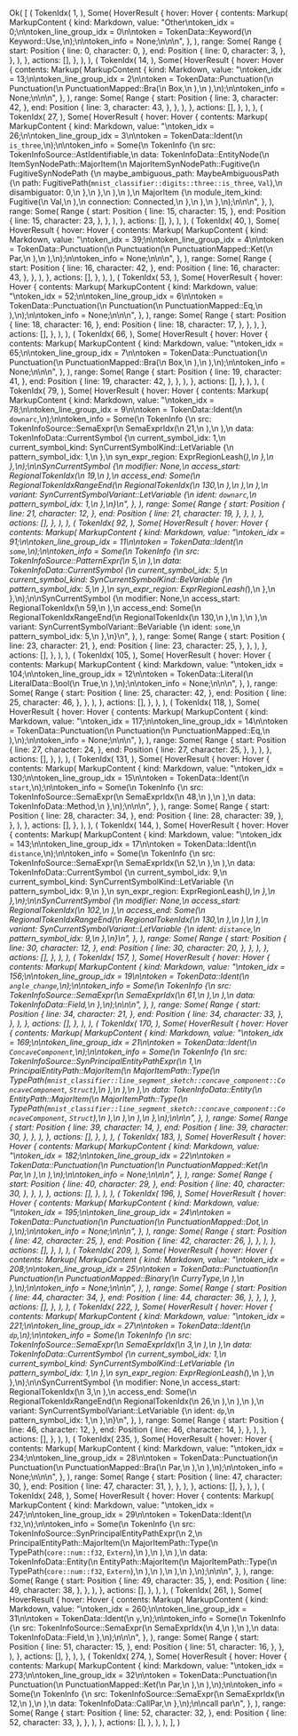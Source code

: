 Ok(
    [
        (
            TokenIdx(
                1,
            ),
            Some(
                HoverResult {
                    hover: Hover {
                        contents: Markup(
                            MarkupContent {
                                kind: Markdown,
                                value: "Other\ntoken_idx = 0;\n\ntoken_line_group_idx = 0\n\ntoken = TokenData::Keyword(\n    Keyword::Use,\n);\n\ntoken_info = None;\n\n\n",
                            },
                        ),
                        range: Some(
                            Range {
                                start: Position {
                                    line: 0,
                                    character: 0,
                                },
                                end: Position {
                                    line: 0,
                                    character: 3,
                                },
                            },
                        ),
                    },
                    actions: [],
                },
            ),
        ),
        (
            TokenIdx(
                14,
            ),
            Some(
                HoverResult {
                    hover: Hover {
                        contents: Markup(
                            MarkupContent {
                                kind: Markdown,
                                value: "\ntoken_idx = 13;\n\ntoken_line_group_idx = 2\n\ntoken = TokenData::Punctuation(\n    Punctuation(\n        PunctuationMapped::Bra(\n            Box,\n        ),\n    ),\n);\n\ntoken_info = None;\n\n\n",
                            },
                        ),
                        range: Some(
                            Range {
                                start: Position {
                                    line: 3,
                                    character: 42,
                                },
                                end: Position {
                                    line: 3,
                                    character: 43,
                                },
                            },
                        ),
                    },
                    actions: [],
                },
            ),
        ),
        (
            TokenIdx(
                27,
            ),
            Some(
                HoverResult {
                    hover: Hover {
                        contents: Markup(
                            MarkupContent {
                                kind: Markdown,
                                value: "\ntoken_idx = 26;\n\ntoken_line_group_idx = 3\n\ntoken = TokenData::Ident(\n    `is_three`,\n);\n\ntoken_info = Some(\n    TokenInfo {\n        src: TokenInfoSource::AstIdentifiable,\n        data: TokenInfoData::EntityNode(\n            ItemSynNodePath::MajorItem(\n                MajorItemSynNodePath::Fugitive(\n                    FugitiveSynNodePath {\n                        maybe_ambiguous_path: MaybeAmbiguousPath {\n                            path: FugitivePath(`mnist_classifier::digits::three::is_three`, `Val`),\n                            disambiguator: 0,\n                        },\n                    },\n                ),\n            ),\n            MajorItem {\n                module_item_kind: Fugitive(\n                    Val,\n                ),\n                connection: Connected,\n            },\n        ),\n    },\n);\n\n\n",
                            },
                        ),
                        range: Some(
                            Range {
                                start: Position {
                                    line: 15,
                                    character: 15,
                                },
                                end: Position {
                                    line: 15,
                                    character: 23,
                                },
                            },
                        ),
                    },
                    actions: [],
                },
            ),
        ),
        (
            TokenIdx(
                40,
            ),
            Some(
                HoverResult {
                    hover: Hover {
                        contents: Markup(
                            MarkupContent {
                                kind: Markdown,
                                value: "\ntoken_idx = 39;\n\ntoken_line_group_idx = 4\n\ntoken = TokenData::Punctuation(\n    Punctuation(\n        PunctuationMapped::Ket(\n            Par,\n        ),\n    ),\n);\n\ntoken_info = None;\n\n\n",
                            },
                        ),
                        range: Some(
                            Range {
                                start: Position {
                                    line: 16,
                                    character: 42,
                                },
                                end: Position {
                                    line: 16,
                                    character: 43,
                                },
                            },
                        ),
                    },
                    actions: [],
                },
            ),
        ),
        (
            TokenIdx(
                53,
            ),
            Some(
                HoverResult {
                    hover: Hover {
                        contents: Markup(
                            MarkupContent {
                                kind: Markdown,
                                value: "\ntoken_idx = 52;\n\ntoken_line_group_idx = 6\n\ntoken = TokenData::Punctuation(\n    Punctuation(\n        PunctuationMapped::Eq,\n    ),\n);\n\ntoken_info = None;\n\n\n",
                            },
                        ),
                        range: Some(
                            Range {
                                start: Position {
                                    line: 18,
                                    character: 16,
                                },
                                end: Position {
                                    line: 18,
                                    character: 17,
                                },
                            },
                        ),
                    },
                    actions: [],
                },
            ),
        ),
        (
            TokenIdx(
                66,
            ),
            Some(
                HoverResult {
                    hover: Hover {
                        contents: Markup(
                            MarkupContent {
                                kind: Markdown,
                                value: "\ntoken_idx = 65;\n\ntoken_line_group_idx = 7\n\ntoken = TokenData::Punctuation(\n    Punctuation(\n        PunctuationMapped::Bra(\n            Box,\n        ),\n    ),\n);\n\ntoken_info = None;\n\n\n",
                            },
                        ),
                        range: Some(
                            Range {
                                start: Position {
                                    line: 19,
                                    character: 41,
                                },
                                end: Position {
                                    line: 19,
                                    character: 42,
                                },
                            },
                        ),
                    },
                    actions: [],
                },
            ),
        ),
        (
            TokenIdx(
                79,
            ),
            Some(
                HoverResult {
                    hover: Hover {
                        contents: Markup(
                            MarkupContent {
                                kind: Markdown,
                                value: "\ntoken_idx = 78;\n\ntoken_line_group_idx = 9\n\ntoken = TokenData::Ident(\n    `downarc`,\n);\n\ntoken_info = Some(\n    TokenInfo {\n        src: TokenInfoSource::SemaExpr(\n            SemaExprIdx(\n                21,\n            ),\n        ),\n        data: TokenInfoData::CurrentSymbol {\n            current_symbol_idx: 1,\n            current_symbol_kind: SynCurrentSymbolKind::LetVariable {\n                pattern_symbol_idx: 1,\n            },\n            syn_expr_region: ExprRegionLeash(_),\n        },\n    },\n);\n\nSynCurrentSymbol {\n    modifier: None,\n    access_start: RegionalTokenIdx(\n        19,\n    ),\n    access_end: Some(\n        RegionalTokenIdxRangeEnd(\n            RegionalTokenIdx(\n                130,\n            ),\n        ),\n    ),\n    variant: SynCurrentSymbolVariant::LetVariable {\n        ident: `downarc`,\n        pattern_symbol_idx: 1,\n    },\n}\n",
                            },
                        ),
                        range: Some(
                            Range {
                                start: Position {
                                    line: 21,
                                    character: 12,
                                },
                                end: Position {
                                    line: 21,
                                    character: 19,
                                },
                            },
                        ),
                    },
                    actions: [],
                },
            ),
        ),
        (
            TokenIdx(
                92,
            ),
            Some(
                HoverResult {
                    hover: Hover {
                        contents: Markup(
                            MarkupContent {
                                kind: Markdown,
                                value: "\ntoken_idx = 91;\n\ntoken_line_group_idx = 11\n\ntoken = TokenData::Ident(\n    `some`,\n);\n\ntoken_info = Some(\n    TokenInfo {\n        src: TokenInfoSource::PatternExpr(\n            5,\n        ),\n        data: TokenInfoData::CurrentSymbol {\n            current_symbol_idx: 5,\n            current_symbol_kind: SynCurrentSymbolKind::BeVariable {\n                pattern_symbol_idx: 5,\n            },\n            syn_expr_region: ExprRegionLeash(_),\n        },\n    },\n);\n\nSynCurrentSymbol {\n    modifier: None,\n    access_start: RegionalTokenIdx(\n        59,\n    ),\n    access_end: Some(\n        RegionalTokenIdxRangeEnd(\n            RegionalTokenIdx(\n                130,\n            ),\n        ),\n    ),\n    variant: SynCurrentSymbolVariant::BeVariable {\n        ident: `some`,\n        pattern_symbol_idx: 5,\n    },\n}\n",
                            },
                        ),
                        range: Some(
                            Range {
                                start: Position {
                                    line: 23,
                                    character: 21,
                                },
                                end: Position {
                                    line: 23,
                                    character: 25,
                                },
                            },
                        ),
                    },
                    actions: [],
                },
            ),
        ),
        (
            TokenIdx(
                105,
            ),
            Some(
                HoverResult {
                    hover: Hover {
                        contents: Markup(
                            MarkupContent {
                                kind: Markdown,
                                value: "\ntoken_idx = 104;\n\ntoken_line_group_idx = 12\n\ntoken = TokenData::Literal(\n    LiteralData::Bool(\n        True,\n    ),\n);\n\ntoken_info = None;\n\n\n",
                            },
                        ),
                        range: Some(
                            Range {
                                start: Position {
                                    line: 25,
                                    character: 42,
                                },
                                end: Position {
                                    line: 25,
                                    character: 46,
                                },
                            },
                        ),
                    },
                    actions: [],
                },
            ),
        ),
        (
            TokenIdx(
                118,
            ),
            Some(
                HoverResult {
                    hover: Hover {
                        contents: Markup(
                            MarkupContent {
                                kind: Markdown,
                                value: "\ntoken_idx = 117;\n\ntoken_line_group_idx = 14\n\ntoken = TokenData::Punctuation(\n    Punctuation(\n        PunctuationMapped::Eq,\n    ),\n);\n\ntoken_info = None;\n\n\n",
                            },
                        ),
                        range: Some(
                            Range {
                                start: Position {
                                    line: 27,
                                    character: 24,
                                },
                                end: Position {
                                    line: 27,
                                    character: 25,
                                },
                            },
                        ),
                    },
                    actions: [],
                },
            ),
        ),
        (
            TokenIdx(
                131,
            ),
            Some(
                HoverResult {
                    hover: Hover {
                        contents: Markup(
                            MarkupContent {
                                kind: Markdown,
                                value: "\ntoken_idx = 130;\n\ntoken_line_group_idx = 15\n\ntoken = TokenData::Ident(\n    `start`,\n);\n\ntoken_info = Some(\n    TokenInfo {\n        src: TokenInfoSource::SemaExpr(\n            SemaExprIdx(\n                48,\n            ),\n        ),\n        data: TokenInfoData::Method,\n    },\n);\n\n\n",
                            },
                        ),
                        range: Some(
                            Range {
                                start: Position {
                                    line: 28,
                                    character: 34,
                                },
                                end: Position {
                                    line: 28,
                                    character: 39,
                                },
                            },
                        ),
                    },
                    actions: [],
                },
            ),
        ),
        (
            TokenIdx(
                144,
            ),
            Some(
                HoverResult {
                    hover: Hover {
                        contents: Markup(
                            MarkupContent {
                                kind: Markdown,
                                value: "\ntoken_idx = 143;\n\ntoken_line_group_idx = 17\n\ntoken = TokenData::Ident(\n    `distance`,\n);\n\ntoken_info = Some(\n    TokenInfo {\n        src: TokenInfoSource::SemaExpr(\n            SemaExprIdx(\n                52,\n            ),\n        ),\n        data: TokenInfoData::CurrentSymbol {\n            current_symbol_idx: 9,\n            current_symbol_kind: SynCurrentSymbolKind::LetVariable {\n                pattern_symbol_idx: 9,\n            },\n            syn_expr_region: ExprRegionLeash(_),\n        },\n    },\n);\n\nSynCurrentSymbol {\n    modifier: None,\n    access_start: RegionalTokenIdx(\n        102,\n    ),\n    access_end: Some(\n        RegionalTokenIdxRangeEnd(\n            RegionalTokenIdx(\n                130,\n            ),\n        ),\n    ),\n    variant: SynCurrentSymbolVariant::LetVariable {\n        ident: `distance`,\n        pattern_symbol_idx: 9,\n    },\n}\n",
                            },
                        ),
                        range: Some(
                            Range {
                                start: Position {
                                    line: 30,
                                    character: 12,
                                },
                                end: Position {
                                    line: 30,
                                    character: 20,
                                },
                            },
                        ),
                    },
                    actions: [],
                },
            ),
        ),
        (
            TokenIdx(
                157,
            ),
            Some(
                HoverResult {
                    hover: Hover {
                        contents: Markup(
                            MarkupContent {
                                kind: Markdown,
                                value: "\ntoken_idx = 156;\n\ntoken_line_group_idx = 19\n\ntoken = TokenData::Ident(\n    `angle_change`,\n);\n\ntoken_info = Some(\n    TokenInfo {\n        src: TokenInfoSource::SemaExpr(\n            SemaExprIdx(\n                61,\n            ),\n        ),\n        data: TokenInfoData::Field,\n    },\n);\n\n\n",
                            },
                        ),
                        range: Some(
                            Range {
                                start: Position {
                                    line: 34,
                                    character: 21,
                                },
                                end: Position {
                                    line: 34,
                                    character: 33,
                                },
                            },
                        ),
                    },
                    actions: [],
                },
            ),
        ),
        (
            TokenIdx(
                170,
            ),
            Some(
                HoverResult {
                    hover: Hover {
                        contents: Markup(
                            MarkupContent {
                                kind: Markdown,
                                value: "\ntoken_idx = 169;\n\ntoken_line_group_idx = 21\n\ntoken = TokenData::Ident(\n    `ConcaveComponent`,\n);\n\ntoken_info = Some(\n    TokenInfo {\n        src: TokenInfoSource::SynPrincipalEntityPathExpr(\n            1,\n            PrincipalEntityPath::MajorItem(\n                MajorItemPath::Type(\n                    TypePath(`mnist_classifier::line_segment_sketch::concave_component::ConcaveComponent`, `Struct`),\n                ),\n            ),\n        ),\n        data: TokenInfoData::Entity(\n            EntityPath::MajorItem(\n                MajorItemPath::Type(\n                    TypePath(`mnist_classifier::line_segment_sketch::concave_component::ConcaveComponent`, `Struct`),\n                ),\n            ),\n        ),\n    },\n);\n\n\n",
                            },
                        ),
                        range: Some(
                            Range {
                                start: Position {
                                    line: 39,
                                    character: 14,
                                },
                                end: Position {
                                    line: 39,
                                    character: 30,
                                },
                            },
                        ),
                    },
                    actions: [],
                },
            ),
        ),
        (
            TokenIdx(
                183,
            ),
            Some(
                HoverResult {
                    hover: Hover {
                        contents: Markup(
                            MarkupContent {
                                kind: Markdown,
                                value: "\ntoken_idx = 182;\n\ntoken_line_group_idx = 22\n\ntoken = TokenData::Punctuation(\n    Punctuation(\n        PunctuationMapped::Ket(\n            Par,\n        ),\n    ),\n);\n\ntoken_info = None;\n\n\n",
                            },
                        ),
                        range: Some(
                            Range {
                                start: Position {
                                    line: 40,
                                    character: 29,
                                },
                                end: Position {
                                    line: 40,
                                    character: 30,
                                },
                            },
                        ),
                    },
                    actions: [],
                },
            ),
        ),
        (
            TokenIdx(
                196,
            ),
            Some(
                HoverResult {
                    hover: Hover {
                        contents: Markup(
                            MarkupContent {
                                kind: Markdown,
                                value: "\ntoken_idx = 195;\n\ntoken_line_group_idx = 24\n\ntoken = TokenData::Punctuation(\n    Punctuation(\n        PunctuationMapped::Dot,\n    ),\n);\n\ntoken_info = None;\n\n\n",
                            },
                        ),
                        range: Some(
                            Range {
                                start: Position {
                                    line: 42,
                                    character: 25,
                                },
                                end: Position {
                                    line: 42,
                                    character: 26,
                                },
                            },
                        ),
                    },
                    actions: [],
                },
            ),
        ),
        (
            TokenIdx(
                209,
            ),
            Some(
                HoverResult {
                    hover: Hover {
                        contents: Markup(
                            MarkupContent {
                                kind: Markdown,
                                value: "\ntoken_idx = 208;\n\ntoken_line_group_idx = 25\n\ntoken = TokenData::Punctuation(\n    Punctuation(\n        PunctuationMapped::Binary(\n            CurryType,\n        ),\n    ),\n);\n\ntoken_info = None;\n\n\n",
                            },
                        ),
                        range: Some(
                            Range {
                                start: Position {
                                    line: 44,
                                    character: 34,
                                },
                                end: Position {
                                    line: 44,
                                    character: 36,
                                },
                            },
                        ),
                    },
                    actions: [],
                },
            ),
        ),
        (
            TokenIdx(
                222,
            ),
            Some(
                HoverResult {
                    hover: Hover {
                        contents: Markup(
                            MarkupContent {
                                kind: Markdown,
                                value: "\ntoken_idx = 221;\n\ntoken_line_group_idx = 27\n\ntoken = TokenData::Ident(\n    `dp`,\n);\n\ntoken_info = Some(\n    TokenInfo {\n        src: TokenInfoSource::SemaExpr(\n            SemaExprIdx(\n                3,\n            ),\n        ),\n        data: TokenInfoData::CurrentSymbol {\n            current_symbol_idx: 1,\n            current_symbol_kind: SynCurrentSymbolKind::LetVariable {\n                pattern_symbol_idx: 1,\n            },\n            syn_expr_region: ExprRegionLeash(_),\n        },\n    },\n);\n\nSynCurrentSymbol {\n    modifier: None,\n    access_start: RegionalTokenIdx(\n        3,\n    ),\n    access_end: Some(\n        RegionalTokenIdxRangeEnd(\n            RegionalTokenIdx(\n                26,\n            ),\n        ),\n    ),\n    variant: SynCurrentSymbolVariant::LetVariable {\n        ident: `dp`,\n        pattern_symbol_idx: 1,\n    },\n}\n",
                            },
                        ),
                        range: Some(
                            Range {
                                start: Position {
                                    line: 46,
                                    character: 12,
                                },
                                end: Position {
                                    line: 46,
                                    character: 14,
                                },
                            },
                        ),
                    },
                    actions: [],
                },
            ),
        ),
        (
            TokenIdx(
                235,
            ),
            Some(
                HoverResult {
                    hover: Hover {
                        contents: Markup(
                            MarkupContent {
                                kind: Markdown,
                                value: "\ntoken_idx = 234;\n\ntoken_line_group_idx = 28\n\ntoken = TokenData::Punctuation(\n    Punctuation(\n        PunctuationMapped::Bra(\n            Par,\n        ),\n    ),\n);\n\ntoken_info = None;\n\n\n",
                            },
                        ),
                        range: Some(
                            Range {
                                start: Position {
                                    line: 47,
                                    character: 30,
                                },
                                end: Position {
                                    line: 47,
                                    character: 31,
                                },
                            },
                        ),
                    },
                    actions: [],
                },
            ),
        ),
        (
            TokenIdx(
                248,
            ),
            Some(
                HoverResult {
                    hover: Hover {
                        contents: Markup(
                            MarkupContent {
                                kind: Markdown,
                                value: "\ntoken_idx = 247;\n\ntoken_line_group_idx = 29\n\ntoken = TokenData::Ident(\n    `f32`,\n);\n\ntoken_info = Some(\n    TokenInfo {\n        src: TokenInfoSource::SynPrincipalEntityPathExpr(\n            2,\n            PrincipalEntityPath::MajorItem(\n                MajorItemPath::Type(\n                    TypePath(`core::num::f32`, `Extern`),\n                ),\n            ),\n        ),\n        data: TokenInfoData::Entity(\n            EntityPath::MajorItem(\n                MajorItemPath::Type(\n                    TypePath(`core::num::f32`, `Extern`),\n                ),\n            ),\n        ),\n    },\n);\n\n\n",
                            },
                        ),
                        range: Some(
                            Range {
                                start: Position {
                                    line: 49,
                                    character: 35,
                                },
                                end: Position {
                                    line: 49,
                                    character: 38,
                                },
                            },
                        ),
                    },
                    actions: [],
                },
            ),
        ),
        (
            TokenIdx(
                261,
            ),
            Some(
                HoverResult {
                    hover: Hover {
                        contents: Markup(
                            MarkupContent {
                                kind: Markdown,
                                value: "\ntoken_idx = 260;\n\ntoken_line_group_idx = 31\n\ntoken = TokenData::Ident(\n    `y`,\n);\n\ntoken_info = Some(\n    TokenInfo {\n        src: TokenInfoSource::SemaExpr(\n            SemaExprIdx(\n                4,\n            ),\n        ),\n        data: TokenInfoData::Field,\n    },\n);\n\n\n",
                            },
                        ),
                        range: Some(
                            Range {
                                start: Position {
                                    line: 51,
                                    character: 15,
                                },
                                end: Position {
                                    line: 51,
                                    character: 16,
                                },
                            },
                        ),
                    },
                    actions: [],
                },
            ),
        ),
        (
            TokenIdx(
                274,
            ),
            Some(
                HoverResult {
                    hover: Hover {
                        contents: Markup(
                            MarkupContent {
                                kind: Markdown,
                                value: "\ntoken_idx = 273;\n\ntoken_line_group_idx = 32\n\ntoken = TokenData::Punctuation(\n    Punctuation(\n        PunctuationMapped::Ket(\n            Par,\n        ),\n    ),\n);\n\ntoken_info = Some(\n    TokenInfo {\n        src: TokenInfoSource::SemaExpr(\n            SemaExprIdx(\n                12,\n            ),\n        ),\n        data: TokenInfoData::CallPar,\n    },\n);\n\ncall par\n",
                            },
                        ),
                        range: Some(
                            Range {
                                start: Position {
                                    line: 52,
                                    character: 32,
                                },
                                end: Position {
                                    line: 52,
                                    character: 33,
                                },
                            },
                        ),
                    },
                    actions: [],
                },
            ),
        ),
    ],
)